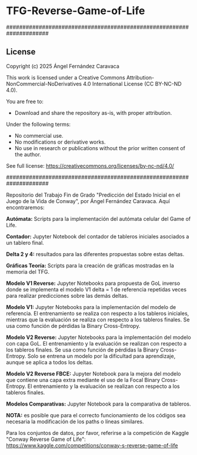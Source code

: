 # TFG-Reverse-Game-of-Life


#####################################################################

## License

Copyright (c) 2025 Ángel Fernández Caravaca

This work is licensed under a Creative Commons Attribution-NonCommercial-NoDerivatives 4.0 International License (CC BY-NC-ND 4.0).

You are free to:
- Download and share the repository as-is, with proper attribution.

Under the following terms:
- No commercial use.
- No modifications or derivative works.
- No use in research or publications without the prior written consent of the author.

See full license: https://creativecommons.org/licenses/by-nc-nd/4.0/

#####################################################################

Repositorio del Trabajo Fin de Grado "Predicción del Estado Inicial en el Juego de la Vida de Conway", por Ángel Fernández Caravaca. Aquí encontraremos:

**Autómata:** Scripts para la implementación del autómata celular del Game of Life.

**Contador:** Jupyter Notebook del contador de tableros iniciales asociados a un tablero final.

**Delta 2 y 4:** resultados para las diferentes propuestas sobre estas deltas.

**Gráficas Teoría:** Scripts para la creación de gráficas mostradas en la memoria del TFG.

**Modelo V1 Reverse:** Jupyter Notebooks para propuesta de GoL inverso donde se implementa el modelo V1 delta = 1 de referencia repetidas veces para realizar predicciones sobre las demás deltas.

**Modelo V1:** Jupyter Notebooks para la implementación del modelo de referencia. El entrenamiento se realiza con respecto a los tableros iniciales, mientras que la evaluación se realiza con respecto a los tableros finales. Se usa como función de pérdidas la Binary Cross-Entropy.

**Modelo V2 Reverse:** Jupyter Notebooks para la implementación del modelo con capa GoL. El entrenamiento y la evaluación se realizan con respecto a los tableros finales. Se usa como función de pérdidas la Binary Cross-Entropy. Solo se entrena un modelo por la dificultad para aprendizaje, aunque se aplica a todos los deltas.

**Modelo V2 Reverse FBCE:** Jupyter Notebook para la mejora del modelo que contiene una capa extra mediante el uso de la Focal Binary Cross-Entropy. El entrenamiento y la evaluación se realizan con respecto a los tableros finales.

**Modelos Comparativas:** Jupyter Notebook para la comparativa de tableros.


**NOTA:** es posible que para el correcto funcionamiento de los códigos sea necesaria la modificación de los paths o líneas similares.

Para los conjuntos de datos, por favor, referirse a la competición de Kaggle "Conway Reverse Game of Life": https://www.kaggle.com/competitions/conway-s-reverse-game-of-life

